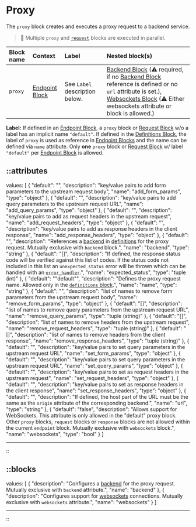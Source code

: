 # Proxy

The `proxy` block creates and executes a proxy request to a backend service.

> 📝 Multiple `proxy` and [`request`](/configuration/block/request) blocks are executed in parallel.

| Block name | Context                           | Label                                                                                                                                                                                                                                          | Nested block(s)                                                                                                                                                                                                                                |
|:-----------|:----------------------------------|:-----------------------------------------------------------------------------------------------------------------------------------------------------------------------------------------------------------------------------------------------|:-----------------------------------------------------------------------------------------------------------------------------------------------------------------------------------------------------------------------------------------------|
| `proxy`    | [Endpoint Block](/configuration/block/endpoint) | See `Label` description below. | [Backend Block](/configuration/block/backend) (&#9888; required, if no [Backend Block](/configuration/block/backend) reference is defined or no `url` attribute is set.), [Websockets Block](/configuration/block/websockets) (&#9888; Either websockets attribute or block is allowed.) |

**Label:** If defined in an [Endpoint Block](/configuration/block/endpoint), a `proxy` block or [Request Block](/configuration/block/request) w/o a label has an implicit name `"default"`. If defined in the [Definitions Block](/configuration/block/definitions), the label of `proxy` is used as reference in [Endpoint Blocks](/configuration/block/endpoint) and the name can be defined via `name` attribute. Only **one** `proxy` block or [Request Block](/configuration/block/request) w/ label `"default"` per [Endpoint Block](/configuration/block/endpoint) is allowed. 

::attributes
---
values: [
  {
    "default": "",
    "description": "key/value pairs to add form parameters to the upstream request body",
    "name": "add_form_params",
    "type": "object"
  },
  {
    "default": "",
    "description": "key/value pairs to add query parameters to the upstream request URL",
    "name": "add_query_params",
    "type": "object"
  },
  {
    "default": "",
    "description": "key/value pairs to add as request headers in the upstream request",
    "name": "add_request_headers",
    "type": "object"
  },
  {
    "default": "",
    "description": "key/value pairs to add as response headers in the client response",
    "name": "add_response_headers",
    "type": "object"
  },
  {
    "default": "",
    "description": "References a [backend](/configuration/block/backend) in [definitions](/configuration/block/definitions) for the proxy request. Mutually exclusive with `backend` block.",
    "name": "backend",
    "type": "string"
  },
  {
    "default": "[]",
    "description": "If defined, the response status code will be verified against this list of codes. If the status code not included in this list an `unexpected_status` error will be thrown which can be handled with an [`error_handler`](error_handler).",
    "name": "expected_status",
    "type": "tuple (int)"
  },
  {
    "default": "\"default\"",
    "description": "Defines the proxy request name. Allowed only in the [`definitions` block](definitions).",
    "name": "name",
    "type": "string"
  },
  {
    "default": "",
    "description": "list of names to remove form parameters from the upstream request body",
    "name": "remove_form_params",
    "type": "object"
  },
  {
    "default": "[]",
    "description": "list of names to remove query parameters from the upstream request URL",
    "name": "remove_query_params",
    "type": "tuple (string)"
  },
  {
    "default": "[]",
    "description": "list of names to remove headers from the upstream request",
    "name": "remove_request_headers",
    "type": "tuple (string)"
  },
  {
    "default": "[]",
    "description": "list of names to remove headers from the client response",
    "name": "remove_response_headers",
    "type": "tuple (string)"
  },
  {
    "default": "",
    "description": "key/value pairs to set query parameters in the upstream request URL",
    "name": "set_form_params",
    "type": "object"
  },
  {
    "default": "",
    "description": "key/value pairs to set query parameters in the upstream request URL",
    "name": "set_query_params",
    "type": "object"
  },
  {
    "default": "",
    "description": "key/value pairs to set as request headers in the upstream request",
    "name": "set_request_headers",
    "type": "object"
  },
  {
    "default": "",
    "description": "key/value pairs to set as response headers in the client response",
    "name": "set_response_headers",
    "type": "object"
  },
  {
    "default": "",
    "description": "If defined, the host part of the URL must be the same as the `origin` attribute of the corresponding backend.",
    "name": "url",
    "type": "string"
  },
  {
    "default": "false",
    "description": "Allows support for WebSockets. This attribute is only allowed in the \"default\" proxy block. Other `proxy` blocks, `request` blocks or `response` blocks are not allowed within the current `endpoint` block. Mutually exclusive with `websockets` block.",
    "name": "websockets",
    "type": "bool"
  }
]

---
::

::blocks
---
values: [
  {
    "description": "Configures a [backend](/configuration/block/backend) for the proxy request. Mutually exclusive with `backend` attribute.",
    "name": "backend"
  },
  {
    "description": "Configures support for [websockets](/configuration/block/websockets) connections. Mutually exclusive with `websockets` attribute.",
    "name": "websockets"
  }
]

---
::

